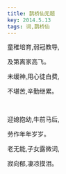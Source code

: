 ```yaml
---
title: 鹊桥仙无题
key: 2014.5.13
tags: 词,鹊桥仙
---
```


童稚培育,弱冠教导,

及第离家高飞。

未缓神,用心徒白费,

不堪苦,辛勤继累。

</br>

迎媳抱幼,牛前马后,

劳作年年岁岁。

老无能,子女露微词,

寂向郁,凄凉摸泪。

</br>

